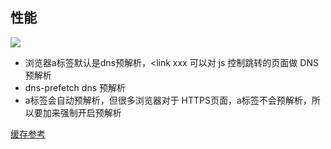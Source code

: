 ## 性能
![](https://note.youdao.com/yws/public/resource/9662a37292a46dac8f0ffbeaf116a00a/xmlnote/4D54544BBED342429264D8E4C417685D/23817)

- 浏览器a标签默认是dns预解析，<link xxx 可以对 js 控制跳转的页面做 DNS 预解析
- dns-prefetch   dns 预解析
- a标签会自动预解析，但很多浏览器对于 HTTPS页面，a标签不会预解析，所以要加<meta http....>来强制开启预解析

[缓存参考](https://yuchengkai.cn/docs/zh/frontend/performance.html#%E7%BD%91%E7%BB%9C%E7%9B%B8%E5%85%B3)
